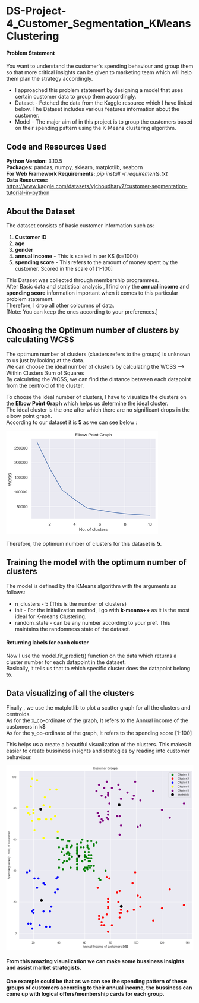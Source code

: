 # DS-Project-4_Customer_Segmentation_KMeansClustering
#### Problem Statement <br />
You want to understand the customer's spending behaviour and group them so that more critical insights can be given to marketing team which will help them plan the strategy accordingly.

* I approached this problem statement by designing a model that uses certain customer data to group them accordingly.
* Dataset - Fetched the data from the Kaggle resource which I have linked below. The Dataset includes various features information about the customer.
* Model - The major aim of in this project is to group the customers based on their spending pattern using the K-Means clustering algorithm. 

## Code and Resources Used ##
**Python Version:** 3.10.5 <br />
**Packages:** pandas, numpy, sklearn, matplotlib, seaborn <br />
**For Web Framework Requirements:** _pip install -r requirements.txt_ <br />
**Data Resources:** <https://www.kaggle.com/datasets/vjchoudhary7/customer-segmentation-tutorial-in-python>

## About the Dataset ##
The dataset consists of basic customer information such as:
1. **Customer ID** <br />
2. **age** <br />
3. **gender** <br />
4. **annual income** - This is scaled in per K$ (k=1000) <br />
5. **spending score** - This refers to the amount of money spent by the customer.  Scored in the scale of [1-100] <br />

This Dataset was collected through membership programmes. <br />
After Basic data and statistical analysis , I find only the **annual income** and **spending score** information important when it comes to this particular problem statement. <br />
Therefore, I drop all other coloumns of data. <br />
[Note: You can keep the ones according to your preferences.]


## Choosing the Optimum number of clusters by calculating WCSS ##
The optimum number of clusters (clusters refers to the groups) is unknown to us just by looking at the data. <br />
We can choose the ideal number of clusters by calculating the WCSS --> Within Clusters Sum of Squares <br />
By calculating the WCSS, we can find the distance between each datapoint from the centroid of the cluster.

To choose the ideal number of clusters, I have to visualize the clusters on the **Elbow Point Graph** which helps us determine the ideal cluster. <br />
The ideal cluster is the one after which there are no significant drops in the elbow point graph. <br />
According to our dataset it is **5** as we can see below :

![](Elbow_Point_Graph.png "Elbow Point Graph")

Therefore, the optimum number of clusters for this dataset is **5**.

## Training the model with the optimum number of clusters ##
The model is defined by the KMeans algorithm with the arguments as follows: <br />
* n_clusters - 5 (This is the number of clusters) <br />
* init - For the initialization method, i go with **k-means++** as it is the most ideal for K-means Clustering. <br />
* random_state - can be any number according to your pref. This maintains the randomness state of the dataset. <br />

#### Returning labels for each cluster ####
Now I use the model.fit_predict() function on the data which returns a cluster number for each datapoint in the dataset. <br />
Basically, it tells us that to which specific cluster does the datapoint belong to.

## Data visualizing of all the clusters ##
Finally , we use the matplotlib to plot a scatter graph for all the clusters and centroids. <br />
As for the x_co-ordinate of the graph, It refers to the Annual income of the customers in k$ <br />
As for the y_co-ordinate of the graph, It refers to the spending score [1-100] <br />

This helps us a create a beautiful visualization of the clusters. This makes it easier to create bussiness insights and strategies by reading into customer behaviour.

![](Customer_Groups.png "Customer Groups")

#### From this amazing visualization we can make some bussiness insights and assist market strategists. ####
#### One example could be that as we can see the spending pattern of these groups of customers according to their annual income, the bussiness can come up with logical offers/membership cards for each group. ####

